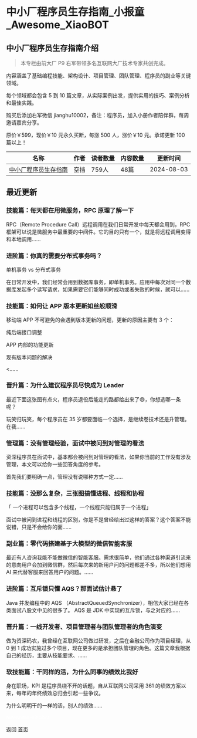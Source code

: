 # 中小厂程序员生存指南_小报童_Awesome_XiaoBOT

## 中小厂程序员生存指南介绍
> 本专栏由前大厂 P9 右军带领多名互联网大厂技术专家共创完成。    
    
内容涵盖了基础编程技能、架构设计、项目管理、团队管理、程序员的副业等关键领域。    
    
每个领域都会包含 5 到 10 篇文章，从实际案例出发，提供实用的技巧、案例分析和最佳实践。    
    
购买后添加右军微信 jianghu10002，备注：程序员，加入小册作者陪伴群，每周邀请嘉宾分享。    
    
原价￥599，现价￥10 元永久买断，每涨 500 人，涨价￥10 元。承诺更新 100 篇以上！  
  


|名称|作者|读者数量|内容数量|更新时间|
|---|---|---|---|---|
|[中小厂程序员生存指南](https://xiaobot.net/p/programmer101?refer=9c3f1c95-a052-465a-9902-f6d75080262a)|空挡|759人|48篇|2024-08-03|

## 最近更新
### 技能篇：每天都在用微服务，RPC 原理了解一下

RPC（Remote Procedure Call）远程调用在我们日常开发中每天都会用到，RPC
框架可以说是微服务中最重要的中间件。它的目的只有一个，就是将远程调用变得和本地调用......

### 进阶篇：你真的需要分布式事务吗？

单机事务 vs 分布式事务

在日常开发中，我们经常会用到数据库事务，即单机事务。应用中每次对同一个数据库发起多个读写请求，如果需要它们能够同时成功或者失败的时候，就可以......

### 技能篇：如何让 APP 版本更新如丝般顺滑

移动端 APP 不可避免的会遇到版本更新的问题，更新的原因主要有 3 个：

纯后端接口调整

APP 内部的功能更新

现有版本问题的解决

<......

### 晋升篇：为什么建议程序员尽快成为 Leader

最近下面这张图有点火，程序员退役后能走的路都给出来了😄，你想选哪一条呢？

玩笑归玩笑，每个程序员在 35 岁都要面临一个选择，是继续卷技术还是升管理。在我......

### 管理篇：没有管理经验，面试中被问到对管理的看法

资深程序员在面试中，基本都会被问到对管理的看法，如果你当前的工作没有涉及管理，本文可以给你一些回答角度的参考。

首先我们要明确一点，管理没有说哪种方式一定......

### 技能篇：没那么复杂，三张图搞懂进程、线程和协程

「 一个进程可以包含多个线程，一个线程只能归属于一个进程」

面试中被问到进程和线程的区别，你是不是曾经给出过这样的答案？这个答案不能说错，只是不会给你的面......

### 副业篇：零代码搭建基于大模型的微信智能客服

最近有人咨询我能不能做微信的智能客服。需求很简单，他们通过各种渠道引流来的意向用户会加到微信群，然后每次来的新用户问的问题都差不多，所以他们想用 AI
来代替客服来回答用户的问题。......

### 进阶篇：互斥锁只懂 AQS？那面试估计悬了

Java 并发编程中的 AQS （AbstractQueuedSynchronizer），相信大家已经在各类面试八股文中见的很多了。 AQS 是 JDK
中实现的互斥锁，与之对应的......

### 晋升篇：一线开发者、项目管理者与团队管理者的角色演变

做为资深码农，我曾经在互联网公司做过研发，之后在金融公司作为项目经理，从 0 到 1
成功实施过多个项目，现在更多的是承担团队管理的角色。这篇文章我根据自己的经历，主要从技能要求、......

### 软技能篇：干同样的活，为什么同事的绩效比我好

身在职场，KPI 是程序员绕不开的话题，自从互联网公司采用 361 的绩效方案以来，每年的年终绩效总归会引起一些争议。

为什么明明干的一样的活，别人的绩效......


<a href="https://github.com/Reno9527/awesome-xiaobot" style="color: white; text-decoration: none;">awesome-xiaobot</a>

返回 [首页](../README.md)
